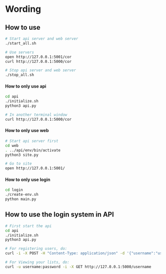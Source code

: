 # Wording

## How to use
```bash
# Start api server and web server
./start_all.sh

# Use servers
open http://127.0.0.1:5001/cor
curl http://127.0.0.1:5000/cor

# Stop api server and web server
./stop_all.sh
```



#### How to only use api
```bash
cd api
./initialize.sh
python3 api.py 

# In another terminal window
curl http://127.0.0.1:5000/cor
```

#### How to only use web
```bash
# Start api server first
cd web
. ../api/env/bin/activate
python3 site.py

# Go to site
open http://127.0.0.1:5001/
```

#### How to only use login
```bash
cd login
./create-env.sh
python main.py
```

## How to use the login system in API
```bash
# First start the api
cd api
./initialize.sh
python3 api.py

# For registering users, do:
curl -i -X POST -H "Content-Type: application/json" -d '{"username":"username","password":"password","email":"valid_email"}' http://127.0.0.1:5000/register

# For Viewing your lists, do:
curl -u username:password -i -X GET http://127.0.0.1:5000/username
```